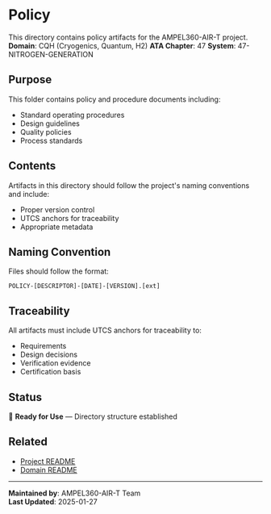 # Policy
This directory contains policy artifacts for the AMPEL360-AIR-T project.
**Domain**: CQH (Cryogenics, Quantum, H2)
**ATA Chapter**: 47
**System**: 47-NITROGEN-GENERATION

## Purpose
This folder contains policy and procedure documents including:
- Standard operating procedures
- Design guidelines
- Quality policies
- Process standards

## Contents
Artifacts in this directory should follow the project's naming conventions and include:
- Proper version control
- UTCS anchors for traceability
- Appropriate metadata

## Naming Convention
Files should follow the format:
```
POLICY-[DESCRIPTOR]-[DATE]-[VERSION].[ext]
```

## Traceability
All artifacts must include UTCS anchors for traceability to:
- Requirements
- Design decisions
- Verification evidence
- Certification basis

## Status
🚧 **Ready for Use** — Directory structure established

## Related
- [Project README](../../README.md)
- [Domain README](../../../README.md)

---
**Maintained by**: AMPEL360-AIR-T Team  
**Last Updated**: 2025-01-27

